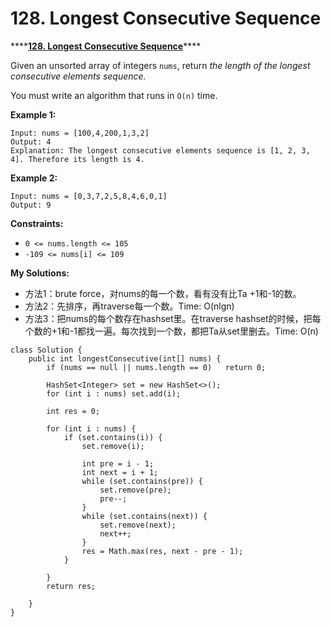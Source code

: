 # 128. Longest Consecutive Sequence

\*\*\*\*[**128. Longest Consecutive Sequence**](https://leetcode.com/problems/longest-consecutive-sequence/)\*\*\*\*

Given an unsorted array of integers `nums`, return _the length of the longest consecutive elements sequence._

You must write an algorithm that runs in `O(n)` time.

**Example 1:**

```text
Input: nums = [100,4,200,1,3,2]
Output: 4
Explanation: The longest consecutive elements sequence is [1, 2, 3, 4]. Therefore its length is 4.
```

**Example 2:**

```text
Input: nums = [0,3,7,2,5,8,4,6,0,1]
Output: 9
```

**Constraints:**

* `0 <= nums.length <= 105`
* `-109 <= nums[i] <= 109`

**My Solutions:**

* 方法1：brute force，对nums的每一个数，看有没有比Ta +1和-1的数。
* 方法2：先排序，再traverse每一个数。Time: O\(nlgn\)
* 方法3：把nums的每个数存在hashset里。在traverse hashset的时候，把每个数的+1和-1都找一遍。每次找到一个数，都把Ta从set里删去。Time: O\(n\)

```text
class Solution {
    public int longestConsecutive(int[] nums) {
        if (nums == null || nums.length == 0)   return 0;
        
        HashSet<Integer> set = new HashSet<>();
        for (int i : nums) set.add(i);
        
        int res = 0;
        
        for (int i : nums) {
            if (set.contains(i)) {
                set.remove(i);
                
                int pre = i - 1;
                int next = i + 1;
                while (set.contains(pre)) {
                    set.remove(pre);
                    pre--;
                }
                while (set.contains(next)) {
                    set.remove(next);
                    next++;
                }
                res = Math.max(res, next - pre - 1);
            }
            
        }
        return res;
        
    }
}
```

